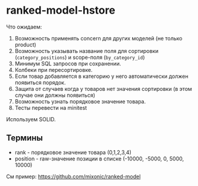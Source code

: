 # ranked-model-hstore

Что ожидаем:

1. Возможность применять concern для других моделей (не только product)
2. Возможность указывать название поля для сортировки (`category_positions`) и scope-поля (`by_category_id`)
3. Минимум SQL запросов при сохранении.
4. Колбеки при пересортировке.
5. Если товар добавляется в категорию у него автоматически должен появиться порядок.
6. Защита от случаев когда у товаров нет значения сортировки (в этом случае они должны появиться)
7. Возможность узнать порядковое значение товара.
8. Тесты перевести на minitest

Используем SOLID.


## Термины

* rank - порядковое значение товара (0,1,2,3,4)
* position - raw-значение позиции в списке (-10000, -5000, 0, 5000, 10000)


См пример: https://github.com/mixonic/ranked-model
